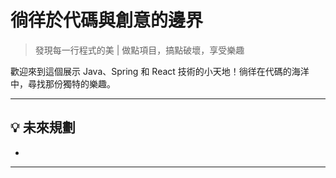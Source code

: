 # 徜徉於代碼與創意的邊界

> 發現每一行程式的美 | 做點項目，搞點破壞，享受樂趣

歡迎來到這個展示 Java、Spring 和 React 技術的小天地！徜徉在代碼的海洋中，尋找那份獨特的樂趣。

---


## 💡 **未來規劃**
- 

---

